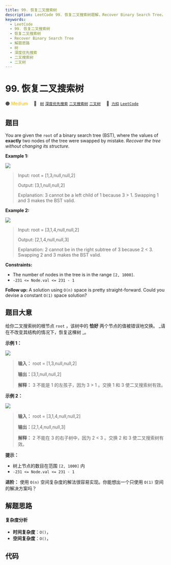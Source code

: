 ```yaml
---
title: 99. 恢复二叉搜索树
description: LeetCode 99. 恢复二叉搜索树题解，Recover Binary Search Tree，包含解题思路、复杂度分析以及完整的 JavaScript 代码实现。
keywords:
  - LeetCode
  - 99. 恢复二叉搜索树
  - 恢复二叉搜索树
  - Recover Binary Search Tree
  - 解题思路
  - 树
  - 深度优先搜索
  - 二叉搜索树
  - 二叉树
---
```


# 99. 恢复二叉搜索树

🟠 <font color=#ffb800>Medium</font>&emsp; 🔖&ensp; [`树`](/tag/tree.md) [`深度优先搜索`](/tag/depth-first-search.md) [`二叉搜索树`](/tag/binary-search-tree.md) [`二叉树`](/tag/binary-tree.md)&emsp; 🔗&ensp;[`力扣`](https://leetcode.cn/problems/recover-binary-search-tree) [`LeetCode`](https://leetcode.com/problems/recover-binary-search-tree)

## 题目

You are given the `root` of a binary search tree (BST), where the values of
**exactly** two nodes of the tree were swapped by mistake. _Recover the tree
without changing its structure_.



**Example 1:**

![](https://assets.leetcode.com/uploads/2020/10/28/recover1.jpg)

> Input: root = [1,3,null,null,2]
> 
> Output: [3,1,null,null,2]
> 
> Explanation: 3 cannot be a left child of 1 because 3 > 1. Swapping 1 and 3 makes the BST valid.

**Example 2:**

![](https://assets.leetcode.com/uploads/2020/10/28/recover2.jpg)

> Input: root = [3,1,4,null,null,2]
> 
> Output: [2,1,4,null,null,3]
> 
> Explanation: 2 cannot be in the right subtree of 3 because 2 < 3. Swapping 2 and 3 makes the BST valid.

**Constraints:**

  * The number of nodes in the tree is in the range `[2, 1000]`.
  * `-231 <= Node.val <= 231 - 1`



**Follow up:** A solution using `O(n)` space is pretty straight-forward. Could
you devise a constant `O(1)` space solution?


## 题目大意

给你二叉搜索树的根节点 `root` ，该树中的 **恰好** 两个节点的值被错误地交换。 _请在不改变其结构的情况下，恢复这棵树  _。



**示例 1：**

![](https://assets.leetcode.com/uploads/2020/10/28/recover1.jpg)

> 
> 
> 
> 
> 
> **输入：** root = [1,3,null,null,2]
> 
> **输出：**[3,1,null,null,2]
> 
> **解释：** 3 不能是 1 的左孩子，因为 3 > 1 。交换 1 和 3 使二叉搜索树有效。
> 
> 

**示例 2：**

![](https://assets.leetcode.com/uploads/2020/10/28/recover2.jpg)

> 
> 
> 
> 
> 
> **输入：** root = [3,1,4,null,null,2]
> 
> **输出：**[2,1,4,null,null,3]
> 
> **解释：** 2 不能在 3 的右子树中，因为 2 < 3 。交换 2 和 3 使二叉搜索树有效。



**提示：**

  * 树上节点的数目在范围 `[2, 1000]` 内
  * `-231 <= Node.val <= 231 - 1`



**进阶：** 使用 `O(n)` 空间复杂度的解法很容易实现。你能想出一个只使用 `O(1)` 空间的解决方案吗？


## 解题思路

#### 复杂度分析

- **时间复杂度**：`O()`，
- **空间复杂度**：`O()`，

## 代码

```javascript

```